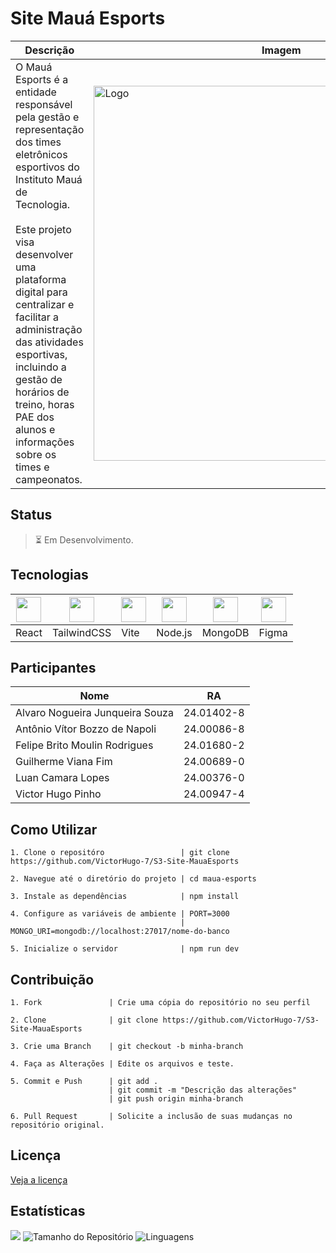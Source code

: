 <!--TÍTULO-->
# Site Mauá Esports


<!--DESCRIÇÃO-->
| Descrição                                                                                                                                                                                                                                                                                                                                                     | Imagem                                    |
|-------------------------------------------------------------------------------------------------------------------------------------------------------------------------------------------------------------------------------------------------------------------------------------------------------------------------------------------------------------|-------------------------------------------|
| O Mauá Esports é a entidade responsável pela gestão e representação dos times eletrônicos esportivos do Instituto Mauá de Tecnologia. <br><br> Este projeto visa desenvolver uma plataforma digital para centralizar e facilitar a administração das atividades esportivas, incluindo a gestão de horários de treino, horas PAE dos alunos e informações sobre os times e campeonatos. | <img src="https://github.com/user-attachments/assets/156a8273-2165-4c5a-8c27-9881a6042766" width="600px" alt="Logo">


<!--STATUS-->
## Status
> ⏳ Em Desenvolvimento.


<!--FUNCIONALIDADES-->


<!--TECNOLOGIAS-->
## Tecnologias
| <img src="https://cdn.jsdelivr.net/gh/devicons/devicon@latest/icons/react/react-original.svg" width="40"/> | <img src="https://cdn.jsdelivr.net/gh/devicons/devicon@latest/icons/tailwindcss/tailwindcss-original.svg" width="40"/> | <img src="https://cdn.jsdelivr.net/gh/devicons/devicon@latest/icons/vitejs/vitejs-original.svg" width="40"/> | <img src="https://cdn.jsdelivr.net/gh/devicons/devicon@latest/icons/nodejs/nodejs-original.svg" width="40"/> | <img src="https://cdn.jsdelivr.net/gh/devicons/devicon@latest/icons/mongodb/mongodb-original.svg" width="40"/> | <img src="https://cdn.jsdelivr.net/gh/devicons/devicon@latest/icons/figma/figma-original.svg" width="40"/> |
|-----------------------------------------------------------------------------------------------------------|-----------------------------------------------------------------------------------------------------------------------|-------------------------------------------------------------------------------------------------------------|-----------------------------------------------------------------------------------------------------------|-------------------------------------------------------------------------------------------------------------|----------------------------------------------------------------------------------------------------------|
| React                                                                                                    | TailwindCSS                                                                                                           | Vite                                                                                                       | Node.js                                                                                                  | MongoDB                                                                                                    | Figma                                                                                                   |                                                                                             | TailwindCSS**                                                                                                       | **Vite**                                                                                                   | **Node.js**                                                                                              | **MongoDB**                                                                                                | **Figma**                                                                                               |
<!-- Microsoft e AWS -->


<!--PROTÓTIPO-->


<!--PARTICIPANTES-->
## Participantes
| Nome                            | RA         |
|---------------------------------|------------|
| Alvaro Nogueira Junqueira Souza	| 24.01402-8 |
| Antônio Vítor Bozzo de Napoli   | 24.00086-8 |
| Felipe Brito Moulin Rodrigues   | 24.01680-2 |
| Guilherme Viana Fim             | 24.00689-0 |
| Luan Camara Lopes	              | 24.00376-0 |
| Victor Hugo Pinho               | 24.00947-4 |


<!--DEPENDÊNCIAS-->


<!--COMO UTILIZAR-->
## Como Utilizar
```
1. Clone o repositóro                 | git clone https://github.com/VictorHugo-7/S3-Site-MauaEsports

2. Navegue até o diretório do projeto | cd maua-esports

3. Instale as dependências            | npm install

4. Configure as variáveis de ambiente | PORT=3000
                                      | MONGO_URI=mongodb://localhost:27017/nome-do-banco

5. Inicialize o servidor              | npm run dev
```


<!--CONTRIBUIÇÃO-->
## Contribuição
````
1. Fork               | Crie uma cópia do repositório no seu perfil

2. Clone              | git clone https://github.com/VictorHugo-7/S3-Site-MauaEsports

3. Crie uma Branch    | git checkout -b minha-branch

4. Faça as Alterações | Edite os arquivos e teste.

5. Commit e Push      | git add .
                      |	git commit -m "Descrição das alterações" 
                      |	git push origin minha-branch

6. Pull Request       | Solicite a inclusão de suas mudanças no repositório original.
````


<!--LICENÇA-->
## Licença
[Veja a licença](https://github.com/VictorHugo-7/S3-Site-MauaEsports?tab=License-1-ov-file)


<!--ESTRUTURA DE PASTAS-->


<!--ESTATÍSTICAS-->
## Estatísticas
![](https://visitor-badge.laobi.icu/badge?page_id=VictorHugo-7.S3-Site-MauaEsports)
![Tamanho do Repositório](https://img.shields.io/github/repo-size/VictorHugo-7/S3-Site-MauaEsports)
![Linguagens](https://img.shields.io/github/languages/top/VictorHugo-7/S3-Site-MauaEsports)
